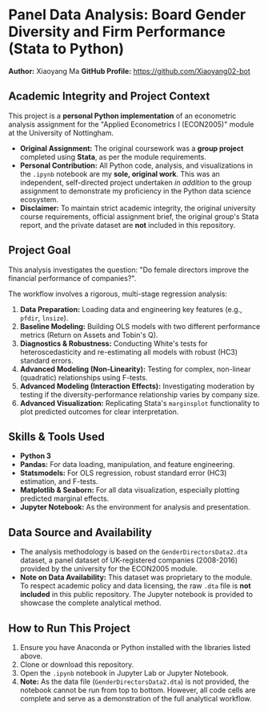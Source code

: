 # Panel Data Analysis: Board Gender Diversity and Firm Performance (Stata to Python)

**Author:** Xiaoyang Ma
**GitHub Profile:** https://github.com/Xiaoyang02-bot

## Academic Integrity and Project Context

This project is a **personal Python implementation** of an econometric analysis assignment for the "Applied Econometrics I (ECON2005)" module at the University of Nottingham.

* **Original Assignment:** The original coursework was a **group project** completed using **Stata**, as per the module requirements.
* **Personal Contribution:** All Python code, analysis, and visualizations in the `.ipynb` notebook are my **sole, original work**. This was an independent, self-directed project undertaken *in addition* to the group assignment to demonstrate my proficiency in the Python data science ecosystem.
* **Disclaimer:** To maintain strict academic integrity, the original university course requirements, official assignment brief, the original group's Stata report, and the private dataset are **not** included in this repository.

## Project Goal

This analysis investigates the question: "Do female directors improve the financial performance of companies?".

The workflow involves a rigorous, multi-stage regression analysis:
1.  **Data Preparation:** Loading data and engineering key features (e.g., `pfdir`, `lnsize`).
2.  **Baseline Modeling:** Building OLS models with two different performance metrics (Return on Assets and Tobin's Q).
3.  **Diagnostics & Robustness:** Conducting White's tests for heteroscedasticity and re-estimating all models with robust (HC3) standard errors.
4.  **Advanced Modeling (Non-Linearity):** Testing for complex, non-linear (quadratic) relationships using F-tests.
5.  **Advanced Modeling (Interaction Effects):** Investigating moderation by testing if the diversity-performance relationship varies by company size.
6.  **Advanced Visualization:** Replicating Stata's `marginsplot` functionality to plot predicted outcomes for clear interpretation.

## Skills & Tools Used

* **Python 3**
* **Pandas:** For data loading, manipulation, and feature engineering.
* **Statsmodels:** For OLS regression, robust standard error (HC3) estimation, and F-tests.
* **Matplotlib & Seaborn:** For all data visualization, especially plotting predicted marginal effects.
* **Jupyter Notebook:** As the environment for analysis and presentation.

## Data Source and Availability

* The analysis methodology is based on the `GenderDirectorsData2.dta` dataset, a panel dataset of UK-registered companies (2008-2016) provided by the university for the ECON2005 module.
* **Note on Data Availability:** This dataset was proprietary to the module. To respect academic policy and data licensing, the raw `.dta` file is **not included** in this public repository. The Jupyter notebook is provided to showcase the complete analytical method.

## How to Run This Project

1.  Ensure you have Anaconda or Python installed with the libraries listed above.
2.  Clone or download this repository.
3.  Open the `.ipynb` notebook in Jupyter Lab or Jupyter Notebook.
4.  **Note:** As the data file (`GenderDirectorsData2.dta`) is not provided, the notebook cannot be run from top to bottom. However, all code cells are complete and serve as a demonstration of the full analytical workflow.

